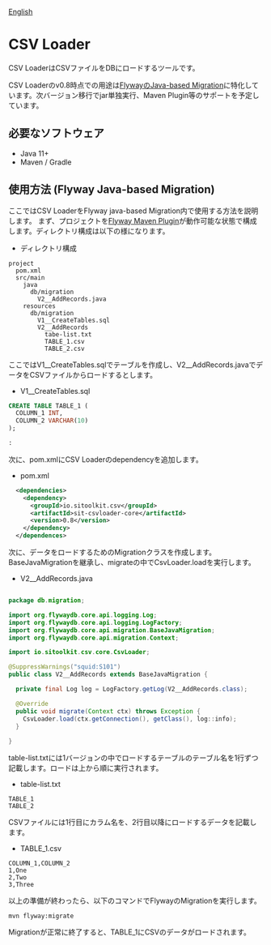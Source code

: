 [English](README.md)

# CSV Loader

CSV LoaderはCSVファイルをDBにロードするツールです。

CSV Loaderのv0.8時点での用途は[FlywayのJava-based Migration](https://flywaydb.org/documentation/concepts/migrations#java-based-migrations)に特化しています。次バージョン移行でjar単独実行、Maven Plugin等のサポートを予定しています。


## 必要なソフトウェア

- Java 11+
- Maven / Gradle

## 使用方法 (Flyway Java-based Migration)

ここではCSV LoaderをFlyway java-based Migration内で使用する方法を説明します。
まず、プロジェクトを[Flyway Maven Plugin](https://flywaydb.org/documentation/usage/maven/)が動作可能な状態で構成します。ディレクトリ構成は以下の様になります。

- ディレクトリ構成

```
project
  pom.xml
  src/main
    java
      db/migration
        V2__AddRecords.java
    resources
      db/migration
        V1__CreateTables.sql
        V2__AddRecords
          tabe-list.txt
          TABLE_1.csv
          TABLE_2.csv
```

ここではV1__CreateTables.sqlでテーブルを作成し、V2__AddRecords.javaでデータをCSVファイルからロードするとします。

- V1__CreateTables.sql

```sql
CREATE TABLE TABLE_1 (
  COLUMN_1 INT,
  COLUMN_2 VARCHAR(10)
);

:
```


次に、pom.xmlにCSV Loaderのdependencyを追加します。

- pom.xml

```xml
  <dependencies>
    <dependency>
      <groupId>io.sitoolkit.csv</groupId>
      <artifactId>sit-csvloader-core</artifactId>
      <version>0.8</version>
    </dependency>
  </dependences>
```

次に、データをロードするためのMigrationクラスを作成します。BaseJavaMigrationを継承し、migrateの中でCsvLoader.loadを実行します。

- V2__AddRecords.java

```java

package db.migration;

import org.flywaydb.core.api.logging.Log;
import org.flywaydb.core.api.logging.LogFactory;
import org.flywaydb.core.api.migration.BaseJavaMigration;
import org.flywaydb.core.api.migration.Context;

import io.sitoolkit.csv.core.CsvLoader;

@SuppressWarnings("squid:S101")
public class V2__AddRecords extends BaseJavaMigration {

  private final Log log = LogFactory.getLog(V2__AddRecords.class);

  @Override
  public void migrate(Context ctx) throws Exception {
    CsvLoader.load(ctx.getConnection(), getClass(), log::info);
  }
  
}
```

table-list.txtには1バージョンの中でロードするテーブルのテーブル名を1行ずつ記載します。ロードは上から順に実行されます。

- table-list.txt

```
TABLE_1
TABLE_2
```

CSVファイルには1行目にカラム名を、2行目以降にロードするデータを記載します。

- TABLE_1.csv

```csv
COLUMN_1,COLUMN_2
1,One
2,Two
3,Three
```

以上の準備が終わったら、以下のコマンドでFlywayのMigrationを実行します。

```
mvn flyway:migrate
```

Migrationが正常に終了すると、TABLE_1にCSVのデータがロードされます。
